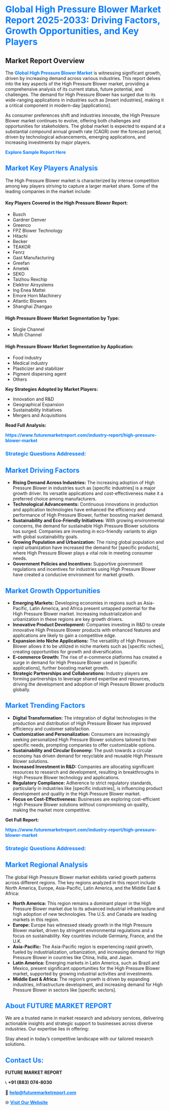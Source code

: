 <h1 style="color: #007BFF;">Global High Pressure Blower Market Report 2025-2033: Driving Factors, Growth Opportunities, and Key Players</h1>

<section id="overview">
<h2>Market Report Overview</h2>
<p>The <a href="https://www.futuremarketreport.com/industry-report/high-pressure-blower-market" style="color: #007BFF; text-decoration: none;"><strong>Global High Pressure Blower Market</strong></a> is witnessing significant growth, driven by increasing demand across various industries. This report delves into the key aspects of the High Pressure Blower market, providing a comprehensive analysis of its current status, future potential, and challenges. The demand for High Pressure Blower has surged due to its wide-ranging applications in industries such as [insert industries], making it a critical component in modern-day [applications].</p>
<p>As consumer preferences shift and industries innovate, the High Pressure Blower market continues to evolve, offering both challenges and opportunities for stakeholders. The global market is expected to expand at a substantial compound annual growth rate (CAGR) over the forecast period, driven by technological advancements, emerging applications, and increasing investments by major players.</p>
</section>

<section id="overview">
<p><a href="https://www.futuremarketreport.com/request-sample/reportId=42721" style="color: #007BFF; text-decoration: none;"><strong>Explore Sample Report Here</strong></a></p>
</section>

<section id="key-players">
<h2 style="color: #007BFF;">Market Key Players Analysis</h2>
<p>The High Pressure Blower market is characterized by intense competition among key players striving to capture a larger market share. Some of the leading companies in the market include:</p>
<h4>Key Players Covered in the High Pressure Blower Report:</h4>
<ul><li>Busch</li><li>Gardner Denver</li><li>Greenco</li><li>FPZ Blower Technology</li><li>Hitachi</li><li>Becker</li><li>TEAKOR</li><li>Fenrz</li><li>Gast Manufacturing</li><li>Greefan</li><li>Ametek</li><li>SEKO</li><li>Taizhou Rexchip</li><li>Elektror Airsystems</li><li>Ing Enea Mattei</li><li>Emore Horn Machinery</li><li>Atlantic Blowers</li><li>Shanghai Zhangao</li></ul>
<h4>High Pressure Blower Market Segmentation by Type:</h4>
<ul><li>Single Channel</li><li>Multi Channel</li></ul>

<h4>High Pressure Blower Market Segmentation by Application:</h4>
<ul><li>Food industry</li><li>Medical industry</li><li>Plasticizer and stabilizer</li><li>Pigment dispersing agent</li><li>Others</li></ul>
<p><strong>Key Strategies Adopted by Market Players:</strong></p>
<ul>
<li>Innovation and R&D</li>
<li>Geographical Expansion</li>
<li>Sustainability Initiatives</li>
<li>Mergers and Acquisitions</li>
</ul>
</section>

<section>
<p><strong>Read Full Analysis: </strong></p><a href="https://www.futuremarketreport.com/industry-report/high-pressure-blower-market" style="color: #007BFF; text-decoration: none;"><strong>https://www.futuremarketreport.com/industry-report/high-pressure-blower-market</strong></a>
<h3 style="color: #007BFF;">Strategic Questions Addressed:</h3>
</section>

<section id="driving-factors">
<h2 style="color: #007BFF;">Market Driving Factors</h2>
<ul>
<li><strong>Rising Demand Across Industries:</strong> The increasing adoption of High Pressure Blower in industries such as [specific industries] is a major growth driver. Its versatile applications and cost-effectiveness make it a preferred choice among manufacturers.</li>
<li><strong>Technological Advancements:</strong> Continuous innovations in production and application technologies have enhanced the efficiency and performance of High Pressure Blower, further boosting market demand.</li>
<li><strong>Sustainability and Eco-Friendly Initiatives:</strong> With growing environmental concerns, the demand for sustainable High Pressure Blower solutions has surged. Companies are investing in eco-friendly variants to align with global sustainability goals.</li>
<li><strong>Growing Population and Urbanization:</strong> The rising global population and rapid urbanization have increased the demand for [specific products], where High Pressure Blower plays a vital role in meeting consumer needs.</li>
<li><strong>Government Policies and Incentives:</strong> Supportive government regulations and incentives for industries using High Pressure Blower have created a conducive environment for market growth.</li>
</ul>
</section>

<section id="growth-opportunities">
<h2 style="color: #007BFF;">Market Growth Opportunities</h2>
<ul>
<li><strong>Emerging Markets:</strong> Developing economies in regions such as Asia-Pacific, Latin America, and Africa present untapped potential for the High Pressure Blower market. Increasing industrialization and urbanization in these regions are key growth drivers.</li>
<li><strong>Innovative Product Development:</strong> Companies investing in R&D to create innovative High Pressure Blower products with enhanced features and applications are likely to gain a competitive edge.</li>
<li><strong>Expansion into Niche Applications:</strong> The versatility of High Pressure Blower allows it to be utilized in niche markets such as [specific niches], creating opportunities for growth and diversification.</li>
<li><strong>E-commerce Growth:</strong> The rise of e-commerce platforms has created a surge in demand for High Pressure Blower used in [specific applications], further boosting market growth.</li>
<li><strong>Strategic Partnerships and Collaborations:</strong> Industry players are forming partnerships to leverage shared expertise and resources, driving the development and adoption of High Pressure Blower products globally.</li>
</ul>
</section>

<section id="trending-factors">
<h2 style="color: #007BFF;">Market Trending Factors</h2>
<ul>
<li><strong>Digital Transformation:</strong> The integration of digital technologies in the production and distribution of High Pressure Blower has improved efficiency and customer satisfaction.</li>
<li><strong>Customization and Personalization:</strong> Consumers are increasingly seeking personalized High Pressure Blower solutions tailored to their specific needs, prompting companies to offer customizable options.</li>
<li><strong>Sustainability and Circular Economy:</strong> The push towards a circular economy has driven demand for recyclable and reusable High Pressure Blower solutions.</li>
<li><strong>Increased Investment in R&D:</strong> Companies are allocating significant resources to research and development, resulting in breakthroughs in High Pressure Blower technology and applications.</li>
<li><strong>Regulatory Compliance:</strong> Adherence to strict regulatory standards, particularly in industries like [specific industries], is influencing product development and quality in the High Pressure Blower market.</li>
<li><strong>Focus on Cost-Effectiveness:</strong> Businesses are exploring cost-efficient High Pressure Blower solutions without compromising on quality, making the market more competitive.</li>
</ul>
</section>

<section>
<p><strong>Get Full Report: </strong></p><a href="https://www.futuremarketreport.com/industry-report/high-pressure-blower-market" style="color: #007BFF; text-decoration: none;"><strong>https://www.futuremarketreport.com/industry-report/high-pressure-blower-market</strong></a>
<h3 style="color: #007BFF;">Strategic Questions Addressed:</h3>
</section>


<section id="regional-analysis">
<h2 style="color: #007BFF;">Market Regional Analysis</h2>
<p>The global High Pressure Blower market exhibits varied growth patterns across different regions. The key regions analyzed in this report include North America, Europe, Asia-Pacific, Latin America, and the Middle East & Africa:</p>
<ul>
<li><strong>North America:</strong> This region remains a dominant player in the High Pressure Blower market due to its advanced industrial infrastructure and high adoption of new technologies. The U.S. and Canada are leading markets in this region.</li>
<li><strong>Europe:</strong> Europe has witnessed steady growth in the High Pressure Blower market, driven by stringent environmental regulations and a focus on sustainability. Key countries include Germany, France, and the U.K.</li>
<li><strong>Asia-Pacific:</strong> The Asia-Pacific region is experiencing rapid growth, fueled by industrialization, urbanization, and increasing demand for High Pressure Blower in countries like China, India, and Japan.</li>
<li><strong>Latin America:</strong> Emerging markets in Latin America, such as Brazil and Mexico, present significant opportunities for the High Pressure Blower market, supported by growing industrial activities and investments.</li>
<li><strong>Middle East & Africa:</strong> The region’s growth is driven by expanding industries, infrastructure development, and increasing demand for High Pressure Blower in sectors like [specific sectors].</li>
</ul>
</section>

<footer>
<h2 style="color: #007BFF;">About FUTURE MARKET REPORT</h2>
<p>We are a trusted name in market research and advisory services, delivering actionable insights and strategic support to businesses across diverse industries. Our expertise lies in offering:</p>

<p>Stay ahead in today’s competitive landscape with our tailored research solutions.</p>

<h2 style="color: #007BFF;">Contact Us:</h2>
<p><strong>FUTURE MARKET REPORT</strong></p>
<p>📞 <strong>+91 (883) 074-8030</strong></p>
<p>📧 <strong><a href="mailto:help@futuremarketreport.com" style="color: #007BFF;">help@futuremarketreport.com</a></strong></p>
<p>🌐 <strong><a href="https://www.futuremarketreport.com/" style="color: #007BFF;">Visit Our Website</a></strong></p>
</footer>